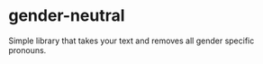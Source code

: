 gender-neutral
==============

Simple library that takes your text and removes all gender specific pronouns.
